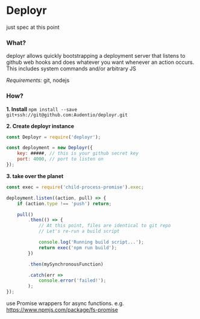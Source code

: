 # Deployr
just spec at this point

### What?
deployr allows quickly bootstrapping a deployment server that listens to github web hooks
and does whatever you want whenever an action occurs. This includes system commands and/or arbitrary JS

*Requirements:* git, nodejs

### How?

**1. Install** `npm install --save git+ssh://git@github.com:Audentio/deployr.git`

**2. Create deployr instance**
```javascript
const Deployr = require('deployr');

const deployment = new Deployr({
    key: #####, // this is your github secret key
    port: 4000, // port to listen on
});
```

**3. take over the planet**
```javascript
const exec = require('child-process-promise').exec;

deployment.listen((action, pull) => {
    if (action.type !== 'push') return;

    pull()
        .then(() => {
            // At this point, files are identical to git repo
            // Let's re-run a build script

            console.log('Running build script...');
            return exec('npm run build');
        })

        .then(mySynchronousFunction)

        .catch(err =>
            console.error('failed!');
        );
});
```

use Promise wrappers for async functions.
e.g. https://www.npmjs.com/package/fs-promise

